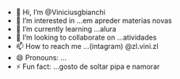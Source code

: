 - 👋 Hi, I’m @Viniciusgbianchi
- 👀 I’m interested in ...em apreder materias novas
- 🌱 I’m currently learning ...alura
- 💞️ I’m looking to collaborate on ...atividades
- 📫 How to reach me ...(intagram) @zl.vini.zl
- 😄 Pronouns: ...
- ⚡ Fun fact: ...gosto de soltar pipa e namorar

<!---
Viniciusgbianchi/Viniciusgbianchi is a ✨ special ✨ repository because its `README.md` (this file) appears on your GitHub profile.
You can click the Preview link to take a look at your changes.
--->
